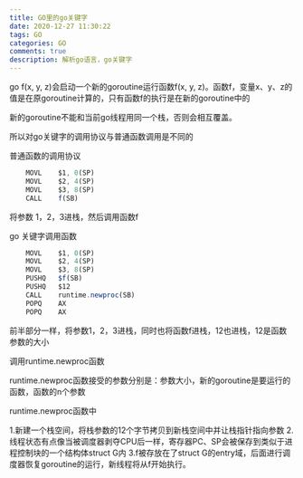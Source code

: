 ```yaml
---
title: GO里的go关键字
date: 2020-12-27 11:30:22
tags: GO
categories: GO
comments: true
description: 解析go语言，go关键字
---
```


go f(x, y, z)会启动一个新的goroutine运行函数f(x, y, z)。函数f，变量x、y、z的值是在原goroutine计算的，只有函数f的执行是在新的goroutine中的

新的goroutine不能和当前go线程用同一个栈，否则会相互覆盖。

所以对go关键字的调用协议与普通函数调用是不同的

普通函数的调用协议

``` javascript
  	MOVL    $1, 0(SP)
    MOVL    $2, 4(SP)
    MOVL    $3, 8(SP)
    CALL    f(SB)
```

将参数 1，2，3进栈，然后调用函数f

go 关键字调用函数

``` javascript
  	MOVL    $1, 0(SP)
    MOVL    $2, 4(SP)
    MOVL    $3, 8(SP)
    PUSHQ   $f(SB)
    PUSHQ   $12
    CALL    runtime.newproc(SB)
    POPQ    AX
    POPQ    AX
```
前半部分一样，将参数1，2，3进栈，同时也将函数f进栈，12也进栈，12是函数参数的大小

调用runtime.newproc函数

runtime.newproc函数接受的参数分别是：参数大小，新的goroutine是要运行的函数，函数的n个参数

runtime.newproc函数中

1.新建一个栈空间，将栈参数的12个字节拷贝到新栈空间中并让栈指针指向参数
2.线程状态有点像当被调度器剥夺CPU后一样，寄存器PC、SP会被保存到类似于进程控制块的一个结构体struct G内
3.f被存放在了struct G的entry域，后面进行调度器恢复goroutine的运行，新线程将从f开始执行。


